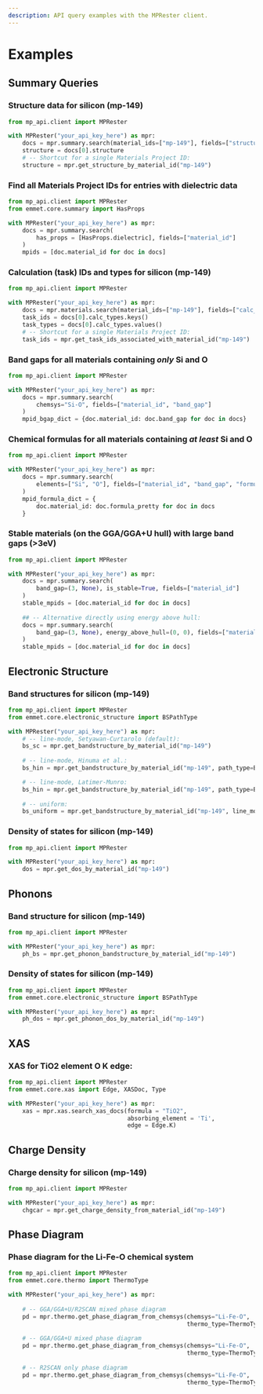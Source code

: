 ```yaml
---
description: API query examples with the MPRester client.
---
```


# Examples

## Summary Queries

### Structure data for silicon (mp-149)

```python
from mp_api.client import MPRester

with MPRester("your_api_key_here") as mpr:
    docs = mpr.summary.search(material_ids=["mp-149"], fields=["structure"])
    structure = docs[0].structure
    # -- Shortcut for a single Materials Project ID:
    structure = mpr.get_structure_by_material_id("mp-149")
```

### Find all Materials Project IDs for entries with dielectric data

```python
from mp_api.client import MPRester
from emmet.core.summary import HasProps

with MPRester("your_api_key_here") as mpr:
    docs = mpr.summary.search(
        has_props = [HasProps.dielectric], fields=["material_id"]
    )
    mpids = [doc.material_id for doc in docs]
```

### Calculation (task) IDs and types for silicon (mp-149)

```python
from mp_api.client import MPRester

with MPRester("your_api_key_here") as mpr: 
    docs = mpr.materials.search(material_ids=["mp-149"], fields=["calc_types"])
    task_ids = docs[0].calc_types.keys()
    task_types = docs[0].calc_types.values() 
    # -- Shortcut for a single Materials Project ID:
    task_ids = mpr.get_task_ids_associated_with_material_id("mp-149")
```

### Band gaps for all materials containing _only_ Si and O

```python
from mp_api.client import MPRester

with MPRester("your_api_key_here") as mpr:
    docs = mpr.summary.search(
        chemsys="Si-O", fields=["material_id", "band_gap"]
    )
    mpid_bgap_dict = {doc.material_id: doc.band_gap for doc in docs}
```

### Chemical formulas for all materials containing _at least_ Si and O

```python
from mp_api.client import MPRester

with MPRester("your_api_key_here") as mpr:
    docs = mpr.summary.search(
        elements=["Si", "O"], fields=["material_id", "band_gap", "formula_pretty"]
    )
    mpid_formula_dict = {
        doc.material_id: doc.formula_pretty for doc in docs
    }
```

### Stable materials (on the GGA/GGA+U hull) with large band gaps (>3eV)

```python
from mp_api.client import MPRester

with MPRester("your_api_key_here") as mpr:
    docs = mpr.summary.search(
        band_gap=(3, None), is_stable=True, fields=["material_id"]
    )
    stable_mpids = [doc.material_id for doc in docs]
    
    ## -- Alternative directly using energy above hull:
    docs = mpr.summary.search(
        band_gap=(3, None), energy_above_hull=(0, 0), fields=["material_id"]
    )
    stable_mpids = [doc.material_id for doc in docs]
```

## Electronic Structure

### Band structures for silicon (mp-149)

```python
from mp_api.client import MPRester
from emmet.core.electronic_structure import BSPathType

with MPRester("your_api_key_here") as mpr:
    # -- line-mode, Setyawan-Curtarolo (default):
    bs_sc = mpr.get_bandstructure_by_material_id("mp-149")
    
    # -- line-mode, Hinuma et al.:
    bs_hin = mpr.get_bandstructure_by_material_id("mp-149", path_type=BSPathType.hinuma)

    # -- line-mode, Latimer-Munro:
    bs_hin = mpr.get_bandstructure_by_material_id("mp-149", path_type=BSPathType.latimer_munro)
    
    # -- uniform:
    bs_uniform = mpr.get_bandstructure_by_material_id("mp-149", line_mode=False)                            
```

### Density of states for silicon (mp-149)

```python
from mp_api.client import MPRester

with MPRester("your_api_key_here") as mpr:
    dos = mpr.get_dos_by_material_id("mp-149")
```

## Phonons

### Band structure for silicon (mp-149)

```python
from mp_api.client import MPRester

with MPRester("your_api_key_here") as mpr:
    ph_bs = mpr.get_phonon_bandstructure_by_material_id("mp-149")
```

### Density of states for silicon (mp-149)

```python
from mp_api.client import MPRester
from emmet.core.electronic_structure import BSPathType

with MPRester("your_api_key_here") as mpr:
    ph_dos = mpr.get_phonon_dos_by_material_id("mp-149")
```

## XAS

### XAS for TiO2 element O K edge:&#x20;

```python
from mp_api.client import MPRester
from emmet.core.xas import Edge, XASDoc, Type

with MPRester("your_api_key_here") as mpr:
    xas = mpr.xas.search_xas_docs(formula = "TiO2", 
                                  absorbing_element = 'Ti', 
                                  edge = Edge.K)

```

## Charge Density

### Charge density for silicon (mp-149)

```python
from mp_api.client import MPRester

with MPRester("your_api_key_here") as mpr:
    chgcar = mpr.get_charge_density_from_material_id("mp-149")
```

## Phase Diagram

### Phase diagram for the Li-Fe-O chemical system

```python
from mp_api.client import MPRester
from emmet.core.thermo import ThermoType

with MPRester("your_api_key_here") as mpr:
    
    # -- GGA/GGA+U/R2SCAN mixed phase diagram
    pd = mpr.thermo.get_phase_diagram_from_chemsys(chemsys="Li-Fe-O", 
                                                   thermo_type=ThermoType.GGA_GGA_U_R2SCAN")
    
    # -- GGA/GGA+U mixed phase diagram
    pd = mpr.thermo.get_phase_diagram_from_chemsys(chemsys="Li-Fe-O", 
                                                   thermo_type=ThermoType.GGA_GGA_U")
                                                   
    # -- R2SCAN only phase diagram
    pd = mpr.thermo.get_phase_diagram_from_chemsys(chemsys="Li-Fe-O", 
                                                   thermo_type=ThermoType.R2SCAN")
   
    
```
